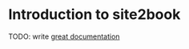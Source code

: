 # Introduction to site2book

TODO: write [great documentation](http://jacobian.org/writing/great-documentation/what-to-write/)
